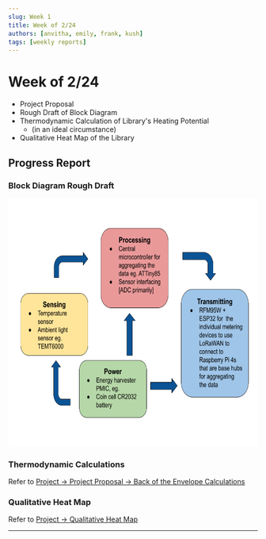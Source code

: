 ```yaml
---
slug: Week 1
title: Week of 2/24
authors: [anvitha, emily, frank, kush]
tags: [weekly reports]
---
```


# Week of 2/24

* Project Proposal
* Rough Draft of Block Diagram
* Thermodynamic Calculation of Library's Heating Potential 
  * (in an ideal circumstance)
* Qualitative Heat Map of the Library

## Progress Report

### Block Diagram Rough Draft

<img src="https://raw.githubusercontent.com/suobset/iCons/main/iCons3-CS1/assets/Preliminary_Block_Diagram.png" width="800" height="500"></img>

### Thermodynamic Calculations

Refer to <a href="/docs/project-proposal/back-env-calc">Project -> Project Proposal -> Back of the Envelope Calculations</a>

### Qualitative Heat Map

Refer to <a href="/docs/intro">Project -> Qualitative Heat Map</a>

<hr />
